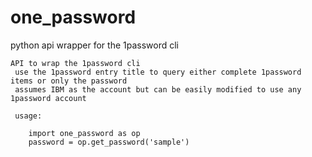 # one_password
python api wrapper for the 1password cli

```
API to wrap the 1password cli
 use the 1password entry title to query either complete 1password items or only the password
 assumes IBM as the account but can be easily modified to use any 1password account

 usage:

    import one_password as op
    password = op.get_password('sample')
```

